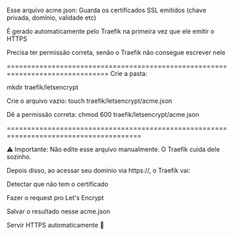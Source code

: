 Esse arquivo acme.json:
Guarda os certificados SSL emitidos (chave privada, domínio, validade etc)

É gerado automaticamente pelo Traefik na primeira vez que ele emitir o HTTPS

Precisa ter permissão correta, senão o Traefik não consegue escrever nele

===============================================================================
Crie a pasta:

mkdir traefik/letsencrypt

Crie o arquivo vazio:
touch traefik/letsencrypt/acme.json

Dê a permissão correta:
chmod 600 traefik/letsencrypt/acme.json

=======================================================================================

⚠️ Importante: Não edite esse arquivo manualmente. O Traefik cuida dele sozinho.

Depois disso, ao acessar seu domínio via https://, o Traefik vai:

Detectar que não tem o certificado

Fazer o request pro Let's Encrypt

Salvar o resultado nesse acme.json

Servir HTTPS automaticamente 🚀